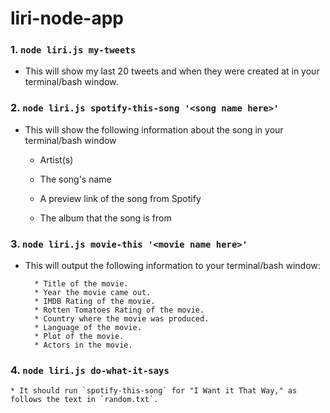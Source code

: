 # liri-node-app

### 1. `node liri.js my-tweets`

   * This will show my last 20 tweets and when they were created at in your terminal/bash window.

### 2. `node liri.js spotify-this-song '<song name here>'`

   * This will show the following information about the song in your terminal/bash window
     
     * Artist(s)
     
     * The song's name
     
     * A preview link of the song from Spotify
     
     * The album that the song is from

### 3. `node liri.js movie-this '<movie name here>'`

   * This will output the following information to your terminal/bash window:

     ```
       * Title of the movie.
       * Year the movie came out.
       * IMDB Rating of the movie.
       * Rotten Tomatoes Rating of the movie.
       * Country where the movie was produced.
       * Language of the movie.
       * Plot of the movie.
       * Actors in the movie.
     ```

### 4. `node liri.js do-what-it-says`
     
    * It should run `spotify-this-song` for "I Want it That Way," as follows the text in `random.txt`.